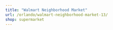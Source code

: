 ```yaml
---
title: "Walmart Neighborhood Market"
url: /orlando/walmart-neighborhood-market-13/
shop: supermarket
---
```

